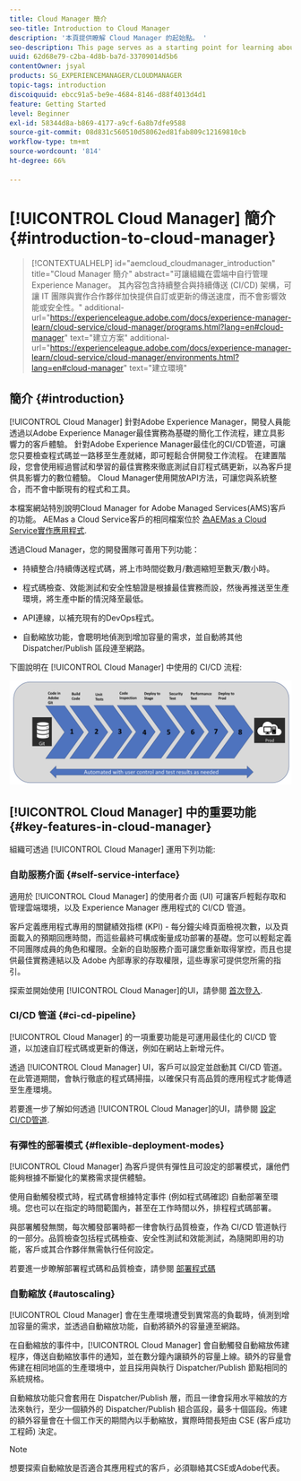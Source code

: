 ```yaml
---
title: Cloud Manager 簡介
seo-title: Introduction to Cloud Manager
description: '本頁提供瞭解 Cloud Manager 的起始點。 '
seo-description: This page serves as a starting point for learning about Adobe AEM Cloud Manager and highlights the benefits and key features.
uuid: 62d68e79-c2ba-4d8b-ba7d-33709014d5b6
contentOwner: jsyal
products: SG_EXPERIENCEMANAGER/CLOUDMANAGER
topic-tags: introduction
discoiquuid: ebcc91a5-be9e-4684-8146-d88f4013d4d1
feature: Getting Started
level: Beginner
exl-id: 58344d8a-b869-4177-a9cf-6a8b7dfe9588
source-git-commit: 08d831c560510d58062ed81fab809c12169810cb
workflow-type: tm+mt
source-wordcount: '814'
ht-degree: 66%

---
```


# [!UICONTROL Cloud Manager] 簡介{#introduction-to-cloud-manager}

>[!CONTEXTUALHELP]
>id="aemcloud_cloudmanager_introduction"
>title="Cloud Manager 簡介"
>abstract="可讓組織在雲端中自行管理Experience Manager。 其內容包含持續整合與持續傳送 (CI/CD) 架構，可讓 IT 團隊與實作合作夥伴加快提供自訂或更新的傳送速度，而不會影響效能或安全性。"
>additional-url="https://experienceleague.adobe.com/docs/experience-manager-learn/cloud-service/cloud-manager/programs.html?lang=en#cloud-manager" text="建立方案"
>additional-url="https://experienceleague.adobe.com/docs/experience-manager-learn/cloud-service/cloud-manager/environments.html?lang=en#cloud-manager" text="建立環境"

## 簡介 {#introduction}

[!UICONTROL Cloud Manager] 針對Adobe Experience Manager，開發人員能透過以Adobe Experience Manager最佳實務為基礎的簡化工作流程，建立具影響力的客戶體驗。 針對Adobe Experience Manager最佳化的CI/CD管道，可讓您只要檢查程式碼並一路移至生產就緒，即可輕鬆合併開發工作流程。 在建置階段，您會使用經過嘗試和學習的最佳實務來徹底測試自訂程式碼更新，以為客戶提供具影響力的數位體驗。 Cloud Manager使用開放API方法，可讓您與系統整合，而不會中斷現有的程式和工具。

本檔案網站特別說明Cloud Manager for Adobe Managed Services(AMS)客戶的功能。 AEMas a Cloud Service客戶的相同檔案位於 [為AEMas a Cloud Service實作應用程式](https://experienceleague.adobe.com/docs/experience-manager-cloud-service/implementing/home.html?lang=en).

透過Cloud Manager，您的開發團隊可善用下列功能：

* 持續整合/持續傳送程式碼，將上市時間從數月/數週縮短至數天/數小時。

* 程式碼檢查、效能測試和安全性驗證是根據最佳實務而設，然後再推送至生產環境，將生產中斷的情況降至最低。

* API連線，以補充現有的DevOps程式。

* 自動縮放功能，會聰明地偵測到增加容量的需求，並自動將其他 Dispatcher/Publish 區段連至網路。

下圖說明在 [!UICONTROL Cloud Manager] 中使用的 CI/CD 流程: 

![](assets/screen_shot_2018-05-12at73843pm.png)

## [!UICONTROL Cloud Manager] 中的重要功能  {#key-features-in-cloud-manager}

組織可透過 [!UICONTROL Cloud Manager] 運用下列功能: 

### 自助服務介面 {#self-service-interface}

適用於 [!UICONTROL Cloud Manager] 的使用者介面 (UI) 可讓客戶輕鬆存取和管理雲端環境，以及 Experience Manager 應用程式的 CI/CD 管道。

客戶定義應用程式專用的關鍵績效指標 (KPI) - 每分鐘尖峰頁面檢視次數，以及頁面載入的預期回應時間，而這些最終可構成衡量成功部署的基礎。您可以輕鬆定義不同團隊成員的角色和權限。全新的自助服務介面可讓您重新取得掌控，而且也提供最佳實務連結以及 Adobe 內部專家的存取權限，這些專家可提供您所需的指引。

探索並開始使用 [!UICONTROL Cloud Manager]的UI，請參閱 [首次登入](https://helpx.adobe.com/experience-manager/cloud-manager/using/first-time-login.html).

### CI/CD 管道 {#ci-cd-pipeline}

[!UICONTROL Cloud Manager] 的一項重要功能是可運用最佳化的 CI/CD 管道，以加速自訂程式碼或更新的傳送，例如在網站上新增元件。

透過 [!UICONTROL Cloud Manager] UI，客戶可以設定並啟動其 CI/CD 管道。在此管道期間，會執行徹底的程式碼掃描，以確保只有高品質的應用程式才能傳遞至生產環境。

若要進一步了解如何透過 [!UICONTROL Cloud Manager]的UI，請參閱 [設定CI/CD管道](https://helpx.adobe.com/experience-manager/cloud-manager/using/configuring-pipeline.html).

### 有彈性的部署模式 {#flexible-deployment-modes}

[!UICONTROL Cloud Manager] 為客戶提供有彈性且可設定的部署模式，讓他們能夠根據不斷變化的業務需求提供體驗。

使用自動觸發模式時，程式碼會根據特定事件 (例如程式碼確認) 自動部署至環境。您也可以在指定的時間範圍內，甚至在工作時間以外，排程程式碼部署。

與部署觸發無關，每次觸發部署時都一律會執行品質檢查，作為 CI/CD 管道執行的一部分。品質檢查包括程式碼檢查、安全性測試和效能測試，為隨開即用的功能，客戶或其合作夥伴無需執行任何設定。

若要進一步瞭解部署程式碼和品質檢查，請參閱 [部署程式碼](deploying-code.md)

### 自動縮放 {#autoscaling}

[!UICONTROL Cloud Manager] 會在生產環境遭受到異常高的負載時，偵測到增加容量的需求，並透過自動縮放功能，自動將額外的容量連至網路。

在自動縮放的事件中，[!UICONTROL Cloud Manager] 會自動觸發自動縮放佈建程序，傳送自動縮放事件的通知，並在數分鐘內讓額外的容量上線。額外的容量會佈建在相同地區的生產環境中，並且採用與執行 Dispatcher/Publish 節點相同的系統規格。

自動縮放功能只會套用在 Dispatcher/Publish 層，而且一律會採用水平縮放的方法來執行，至少一個額外的 Dispatcher/Publish 組合區段，最多十個區段。佈建的額外容量會在十個工作天的期間內以手動縮放，實際時間長短由 CSE (客戶成功工程師) 決定。

>[!NOTE]
>想要探索自動縮放是否適合其應用程式的客戶，必須聯絡其CSE或Adobe代表。
